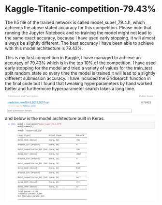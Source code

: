 # Kaggle-Titanic-competition-79.43%
The h5 file of the trained network is called model_super_79.4.h, which achieves the above stated accuracy for this competition. Please note that running the Jupyter Notebook and re-training the model might not lead to the same exact accuracy, because I have used early stopping, it will almost always be slightly different. The best accuracy I have been able to achieve with this model architecture is 79.43%.

This is my first competition in Kaggle, I have managed to achieve an accuracy of 79.43% which is in the top 10% of the competition. I have used early stopping for the model and tried a variety of values for the train_test split random_state so every time the model is trained it will lead to a slightly different submission accuracy. I have included the Gridsearch function in the final code but I found that tweaking hyperparameters by hand worked better and furthermore hyperparameter search takes a long time.
![alt_text](https://github.com/peterfazekas1999/Kaggle-Titanic-competition-79.43-top-10-/blob/master/prediction79.43.png)
and below is the model architecture built in Keras.
![alt_text](https://github.com/peterfazekas1999/Kaggle-Titanic-competition-79.43-top-10-/blob/master/model%20structure.png)
